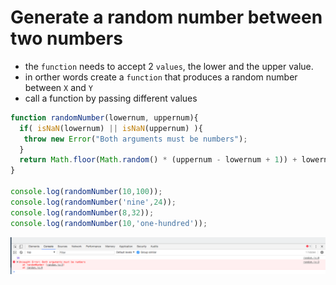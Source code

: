 # Generate a random number between two numbers

* the `function` needs to accept 2 `values`, the lower and the upper value. 
* in orther words create a `function` that produces a random number between `X` and `Y`
* call a function by passing different values 

```js
function randomNumber(lowernum, uppernum){
  if( isNaN(lowernum) || isNaN(uppernum) ){
   throw new Error("Both arguments must be numbers");
  }
  return Math.floor(Math.random() * (uppernum - lowernum + 1)) + lowernum; 
}

console.log(randomNumber(10,100));
console.log(randomNumber('nine',24));
console.log(randomNumber(8,32));
console.log(randomNumber(10,'one-hundred'));
```
![random-number-challenge2](../random-number-challenge2.png)

